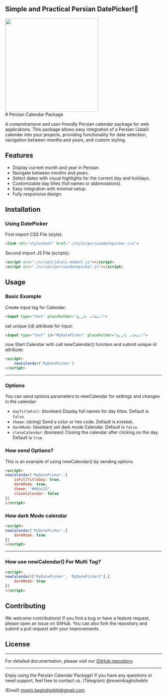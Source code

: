 <h2> Simple and Practical Persian DatePicker!📆 </h2>
<img src="https://i.ibb.co/xgmhw06/Designer-79.jpg" width="300px" alt="">
</br>
# Persian Calendar Package

A comprehensive and user-friendly Persian calendar package for web applications. This package allows easy integration of a Persian (Jalali) calendar into your projects, providing functionality for date selection, navigation between months and years, and custom styling.

## Features

- Display current month and year in Persian.
- Navigate between months and years.
- Select dates with visual highlights for the current day and holidays.
- Customizable day titles (full names or abbreviations).
- Easy integration with minimal setup.
- Fully responsive design.

## Installation

### Using DatePicker

First import CSS File (style):

```html
<link rel="stylesheet" href="./style/persiandatepicker.css">

```

Second import JS File (scripts):

```html
<script src="./script/jalali-moment.js"></script>
<script src="./script/persiandatepicker.js"></script>

```


## Usage

### Basic Example

Create input tag for Calendar:

```html
<input type="text" placeholder="انتخاب تاریخ">

```

set unique (id) attribute for input:

```html
<input type="text" id="MyDatePicker" placeholder="انتخاب تاریخ">

```

now Start Calendar with call newCalendar() function and submit unique id attribute:

```html
<script>
    newCalendar('MyDatePicker')
</script>

```

---


### Options

You can send options parameters to newCalendar for settings and changes in the calendar:

- `dayTitleFull`: (boolean) Display full names for day titles. Default is `false`.
- `theme`: (string) Send a color or hex code. Default is `#3498db`.
- `darkMode`: (boolean) set dark mode Calendar. Default is `false`.
- `closeCalendar`: (boolean) Closing the calendar after clicking on the day. Default is `true`.

### How send Options?

This is an example of using newCalendar() by sending options

```html
<script>
newCalendar('MyDatePicker',{
    isFullTitleDay: true,
    darkMode: true,
    theme: "#86ac22",
    closeCalendar: false
})
</script>
```

### How dark Mode calendar
```html
<script>
newCalendar('MyDatePicker',{
    darkMode: true
})
</script>
```

---

### How use newCalendar() For Multi Tag?
```html
<script>
newCalendar(['MyDatePicker', 'MyDatePicker2'],{
    darkMode: true
})
</script>
```

## Contributing

We welcome contributions! If you find a bug or have a feature request, please open an issue on GitHub. You can also fork the repository and submit a pull request with your improvements.

## License

---

For detailed documentation, please visit our [GitHub repository](https://github.com/moeinbaghsheikhi/Persian-DatePicker).

---

Enjoy using the Persian Calendar Package! If you have any questions or need support, feel free to contact us.
(Telegram) @moeinbaghsheikhi

(Email)    moein.baghsheikhi@gmail.com